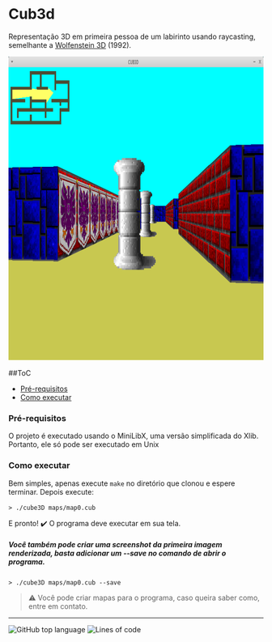 # Cub3d
Representação 3D em primeira pessoa de um labirinto usando raycasting, semelhante a [Wolfenstein 3D](http://users.atw.hu/wolf3d/) (1992).

<img src="https://github.com/fecoelho/Cub3d/blob/main/Cub3d-screenshot.png" width="800" height="600" />

##ToC
- [Pré-requisitos](#pr--requisitos)
- [Como executar](#como-executar)

<a name="pr--requisitos"></a>
### Pré-requisitos
O projeto é executado usando o MiniLibX, uma versão simplificada do Xlib. Portanto, ele só pode ser executado em Unix

<a name="como-executar"></a>
### Como executar
Bem simples, apenas execute `make` no diretório que clonou e espere terminar.
Depois execute:
```console
> ./cube3D maps/map0.cub
```
E pronto! ✔️ O programa deve executar em sua tela.

##### Você também pode criar uma screenshot da primeira imagem renderizada, basta adicionar um --save no comando de abrir o programa.

```console
> ./cube3D maps/map0.cub --save
```

> ⚠️ Você pode criar mapas para o programa, caso queira saber como, entre em contato.

---
![GitHub top language](https://img.shields.io/github/languages/top/fecoelho/cub3d?color=lightgray) ![Lines of code](https://img.shields.io/tokei/lines/github/fecoelho/cub3d?color=lighgray)
